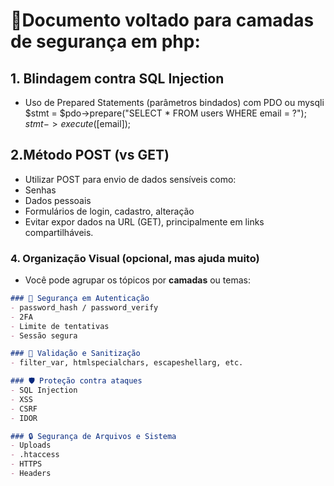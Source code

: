 # 🔐Documento voltado para camadas de segurança em php:

## 1. Blindagem contra SQL Injection
- Uso de Prepared Statements (parâmetros bindados) com PDO ou mysqli
$stmt = $pdo->prepare("SELECT * FROM users WHERE email = ?");
$stmt->execute([$email]);

## 2.Método POST (vs GET)
- Utilizar POST para envio de dados sensíveis como:
- Senhas
- Dados pessoais
- Formulários de login, cadastro, alteração
- Evitar expor dados na URL (GET), principalmente em links compartilháveis.


### 4. **Organização Visual (opcional, mas ajuda muito)**
- Você pode agrupar os tópicos por **camadas** ou temas:

```markdown
### 🔐 Segurança em Autenticação
- password_hash / password_verify
- 2FA
- Limite de tentativas
- Sessão segura

### 🧼 Validação e Sanitização
- filter_var, htmlspecialchars, escapeshellarg, etc.

### 🛡️ Proteção contra ataques
- SQL Injection
- XSS
- CSRF
- IDOR

### 🔒 Segurança de Arquivos e Sistema
- Uploads
- .htaccess
- HTTPS
- Headers
